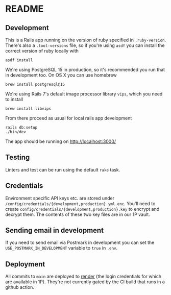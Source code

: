# README

## Development

This is a Rails app running on the version of ruby specified in `.ruby-version`. There's also a `.tool-versions` file, so if you're using `asdf` you can install the correct version of ruby locally with

    asdf install

We're using PostgreSQL 15 in production, so it's recommended you run that in development too. On OS X you can use homebrew

    brew install postgresql@15

We're using Rails 7's default image processor library `vips`, which you need to install

    brew install libvips

From there proceed as usual for local rails app development

    rails db:setup
    ./bin/dev

The app should be running on [http://localhost:3000/](http://localhost:3000/)

## Testing

Linters and test can be run using the default `rake` task.

## Credentials

Environment specific API keys etc. are stored under `/config/credentials/{development,production}.yml.enc`. You'll need to create `config/credentials/{development,production}.key` to encrypt and decrypt them. The contents of these two key files are in our 1P vault.

## Sending email in development

If you need to send email via Postmark in development you can set the `USE_POSTMARK_IN_DEVELOPMENT` variable to `true` in `.env`.

## Deployment

All commits to `main` are deployed to [render](https://dashboard.render.com/) (the login credentials for which are available in 1P). They're not currently gated by the CI build that runs in a github action.
